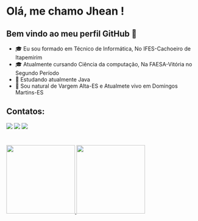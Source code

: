 # Olá, me chamo Jhean ! 
## Bem vindo ao meu perfil GitHub 👋


- 🎓 Eu sou formado em Técnico de Informática, No IFES-Cachoeiro de Itapemirim
- 🎓 Atualmente cursando Ciência da computação, Na FAESA-Vitória no Segundo Período
- 📖 Estudando atualmente Java
- 🏡 Sou natural de Vargem Alta-ES e Atualmete vivo em Domingos Martins-ES

## Contatos:

<div>

<a href="https://twitter.com/jheanbf" target="_blank"><img src="https://img.shields.io/badge/Twitter-1DA1F2?style=for-the-badge&logo=twitter&logoColor=white"></a> 
<a href = "mailto:jheanbr12@gmail.com"><img src="https://img.shields.io/badge/Gmail-D14836?style=for-the-badge&logo=gmail&logoColor=white" target="_blank"></a>
<a href="https://www.linkedin.com/in/jheanbr" target="_blank"><img src="https://img.shields.io/badge/-LinkedIn-%230077B5?style=for-the-badge&logo=linkedin&logoColor=white" target="_blank"></a>   
</div>


# 

<div>
<a href="https://github.com/jheanbr">
<img height="180em" src="https://github-readme-stats.vercel.app/api/top-langs/?username=jheanbr&layout=compact&langs_count=7&theme=dracula"/>
<img height="180em" src="https://github-readme-stats.vercel.app/api?username=jheanbr&show_icons=true&theme=dracula&include_all_commits=true&count_private=true"/>
</div>
